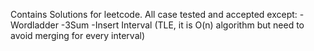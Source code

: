 Contains Solutions for leetcode. All case tested and accepted except:
-Wordladder
-3Sum
-Insert Interval (TLE, it is O(n) algorithm but need to avoid merging for every interval)


